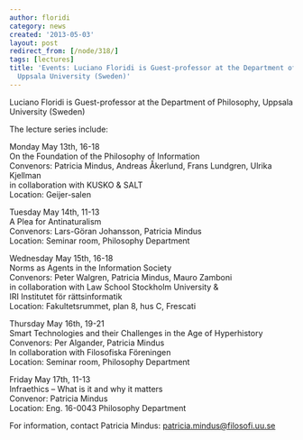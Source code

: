 ```yaml
---
author: floridi
category: news
created: '2013-05-03'
layout: post
redirect_from: [/node/318/]
tags: [lectures]
title: 'Events: Luciano Floridi is Guest-professor at the Department of Philosophy,
  Uppsala University (Sweden)'
---
```

Luciano Floridi is Guest-professor at the Department of Philosophy, Uppsala
University (Sweden)

The lecture series include:

Monday May 13th, 16-18  
On the Foundation of the Philosophy of Information  
Convenors: Patricia Mindus, Andreas Åkerlund, Frans Lundgren, Ulrika Kjellman  
in collaboration with KUSKO & SALT  
Location: Geijer-salen

Tuesday May 14th, 11-13  
A Plea for Antinaturalism  
Convenors: Lars-Göran Johansson, Patricia Mindus  
Location: Seminar room, Philosophy Department

Wednesday May 15th, 16-18  
Norms as Agents in the Information Society  
Convenors: Peter Walgren, Patricia Mindus, Mauro Zamboni  
in collaboration with Law School Stockholm University &  
IRI Institutet för rättsinformatik  
Location: Fakultetsrummet, plan 8, hus C, Frescati

Thursday May 16th, 19-21  
Smart Technologies and their Challenges in the Age of Hyperhistory  
Convenors: Per Algander, Patricia Mindus  
In collaboration with Filosofiska Föreningen  
Location: Seminar room, Philosophy Department

Friday May 17th, 11-13  
Infraethics – What is it and why it matters  
Convenor: Patricia Mindus  
Location: Eng. 16-0043 Philosophy Department

  
For information, contact Patricia Mindus: patricia.mindus@filosofi.uu.se

